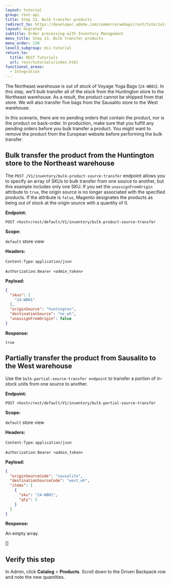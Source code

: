 ```yaml
---
layout: tutorial
group: rest-api
title: Step 13. Bulk transfer products
redirect_to: https://developer.adobe.com/commerce/webapi/rest/tutorials/inventory/bulk-transfer-products/
layout: migrated
subtitle: Order processing with Inventory Management
menu_title: Step 13. Bulk transfer products
menu_order: 130
level3_subgroup: msi-tutorial
return_to:
  title: REST Tutorials
  url: rest/tutorials/index.html
functional_areas:
  - Integration
---
```


The Northeast warehouse is out of stock of Voyage Yoga Bags (`24-WB01`). In this step, we'll bulk transfer all of the stock from the Huntington store to the Northeast warehouse. As a result, the product cannot be shipped from that store. We will also transfer five bags from the Sausalito store to the West warehouse.

In this scenario, there are no pending orders that contain the product, nor is the product on back-order. In production, make sure that you fulfill any pending orders before you bulk transfer a product. You might want to remove the product from the European website before performing the bulk transfer.

## Bulk transfer the product from the Huntington store to the Northeast warehouse

The `POST /V1/inventory/bulk-product-source-transfer` endpoint allows you to specify an array of SKUs to bulk transfer from one source to another, but this example includes only one SKU. If you set the `unassignFromOrigin` attribute to `true`, the origin source is no longer associated with the specified products. If the attribute is `false`, Magento designates the products as being out of stock at the origin source with a quantity of 0.

**Endpoint:**

`POST <host>/rest/default/V1/inventory/bulk-product-source-transfer`

**Scope:**

`default` store view

**Headers:**

`Content-Type`: `application/json`

`Authorization`: `Bearer <admin_token>`

**Payload:**

```json
{
  "skus": [
    "24-WB01"
  ],
  "originSource": "huntington",
  "destinationSource": "ne_wh",
  "unassignFromOrigin": false
}
```

**Response:**

`true`

## Partially transfer the product from Sausalito to the West warehouse

Use the `bulk-partial-source-transfer endpoint` to transfer a portion of in-stock units from one source to another.

**Endpoint:**

`POST <host>/rest/default/V1/inventory/bulk-partial-source-transfer`

**Scope:**

`default` store view

**Headers:**

`Content-Type`: `application/json`

`Authorization`: `Bearer <admin_token>`

**Payload:**

```json
{
  "originSourceCode": "sausalito",
  "destinationSourceCode": "west_wh",
  "items": [
    {
      "sku": "24-WB01",
      "qty": 5
    }
  ]
}
```

**Response:**

An empty array.

[]

## Verify this step

In Admin, click **Catalog** > **Products**. Scroll down to the Driven Backpack row and note the new quantities.
